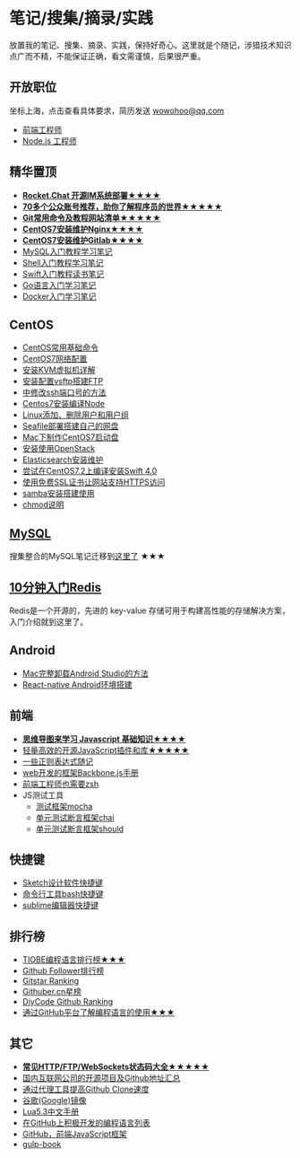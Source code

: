 # 笔记/搜集/摘录/实践

放置我的笔记、搜集、摘录、实践，保持好奇心。这里就是个随记，涉猎技术知识点广而不精，不能保证正确，看文需谨慎，后果很严重。

## 开放职位 

坐标上海，点击查看具体要求，简历发送 [wowohoo@qq.com](mailto:wowohoo@qq.com)

  - [前端工程师](Job-Descriptions/frontend-engineer.md#前端工程师)
  - [Node.js 工程师](Job-Descriptions/node-engineer.md#nodejs开发工程师)

## 精华置顶

- **[Rocket.Chat 开源IM系统部署★★★★](CentOS/Rocket.Chat.md)**
- **[70多个公众账号推荐，助你了解程序员的世界★★★★★](other/公众账号推荐.md)**
- **[Git常用命令及教程网站清单★★★★★](other/Git%E5%B8%B8%E7%94%A8%E5%91%BD%E4%BB%A4%E6%B8%85%E5%8D%95.md)**
- **[CentOS7安装维护Nginx★★★★](CentOS/nginx.md)**
- **[CentOS7安装维护Gitlab★★★★](CentOS/CentOS7安装维护Gitlab.md)**
- [MySQL入门教程学习笔记](https://github.com/jaywcjlove/mysql-tutorial)
- [Shell入门教程学习笔记](https://github.com/jaywcjlove/shell-tutorial)
- [Swift入门教程读书笔记](https://github.com/jaywcjlove/swift-tutorial)
- [Go语言入门学习笔记](https://github.com/jaywcjlove/golang-tutorial)
- [Docker入门学习笔记](https://github.com/jaywcjlove/docker-tutorial)


## CentOS 

- [CentOS常用基础命令](CentOS/CentOS.md)
- [CentOS7网络配置](CentOS/CentOS7网络配置.md)
- [安装KVM虚拟机详解](CentOS/CentOS7安装KVM虚拟机详解.md)
- [安装配置vsftp搭建FTP](CentOS/CentOS7安装配置vsftp搭建FTP.md)
- [中修改ssh端口号的方法](CentOS/CentOS7中修改ssh端口号的方法.md)
- [Centos7安装编译Node](CentOS/Centos7安装编译Node.md)
- [Linux添加、删除用户和用户组](CentOS/Linux添加、删除用户和用户组.md)
- [Seafile部署搭建自己的网盘](CentOS/部署Seafile搭建自己的网盘.md)
- [Mac下制作CentOS7启动盘](CentOS/Mac下制作CentOS7启动盘.md)
- [安装使用OpenStack](CentOS/CentOS7安装openstack.md)
- [Elasticsearch安装维护](CentOS/Elasticsearch安装维护.md)
- [尝试在CentOS7.2上编译安装Swift 4.0](CentOS/尝试在CentOS7.2上编译安装Swift.md)
- [使用免费SSL证书让网站支持HTTPS访问](CentOS/使用免费SSL证书让网站支持HTTPS访问.md)
- [samba安装搭建使用](CentOS/samba.md)
- [chmod说明](CentOS/chmod.md)

## [MySQL](https://github.com/jaywcjlove/mysql-tutorial)

搜集整合的MySQL笔记迁移到[这里了](https://github.com/jaywcjlove/mysql-tutorial) ★★★

## [10分钟入门Redis](Redis/README.md)

Redis是一个开源的，先进的 key-value 存储可用于构建高性能的存储解决方案，入门介绍就到这里了。

## Android

- [Mac完整卸载Android Studio的方法](Android/Mac%E5%AE%8C%E6%95%B4%E5%8D%B8%E8%BD%BDAndroid%20Studio%E7%9A%84%E6%96%B9%E6%B3%95.md)
- [React-native Android环境搭建](Android/React-native%20Android%E7%8E%AF%E5%A2%83%E6%90%AD%E5%BB%BA.md)

## 前端

- **[思维导图来学习 Javascript 基础知识★★★★](Javascript/)**
- [轻量高效的开源JavaScript插件和库★★★★★](Javascript/轻量高效的开源JavaScript插件和库.md)
- [一些正则表达式随记](Javascript/一些正则表达式随记.md)
- [web开发的框架Backbone.js手册](http://jaywcjlove.github.io/handbook/index.html)
- [前端工程师也需要zsh](http://mp.weixin.qq.com/s?__biz=MzAwNzgxMjYzMA==&mid=401433562&idx=1&sn=1ca074b0629463f37a777a2b96aa98af)
- JS测试工具
    - [测试框架mocha](http://jaywcjlove.github.io/handbook/html/%E6%B5%8B%E8%AF%95%E5%B7%A5%E5%85%B7/mocha.html)
    - [单元测试断言框架chai](http://jaywcjlove.github.io/handbook/html/%E6%B5%8B%E8%AF%95%E5%B7%A5%E5%85%B7/chai.html)
    - [单元测试断言框架should](http://jaywcjlove.github.io/handbook/html/%E6%B5%8B%E8%AF%95%E5%B7%A5%E5%85%B7/should.html)

## 快捷键

- [Sketch设计软件快捷键](http://jaywcjlove.github.io/handbook/html/Shortcuts/Sketch.html)
- [命令行工具bash快捷键](http://jaywcjlove.github.io/handbook/html/Shortcuts/bash.html)
- [sublime编辑器快捷键](http://jaywcjlove.github.io/handbook/html/Shortcuts/sublime.html)

## 排行榜

- [TIOBE编程语言排行榜★★★](http://www.tiobe.com/tiobe-index/)
- [Github Follower排行榜](http://www.githubrank.com/)
- [Gitstar Ranking](https://gitstar-ranking.com)
- [Githuber.cn星榜](https://githuber.cn/)
- [DiyCode Github Ranking](https://www.diycode.cc/trends)
- [通过GitHub平台了解编程语言的使用★★★](http://githut.info/)

## 其它

- **[常见HTTP/FTP/WebSockets状态码大全★★★★★](other/HTTP-Status-codes.md)**
- [国内互联网公司的开源项目及Github地址汇总](other/Github-Oraganizations.md)
- [通过代理工具提高Github Clone速度](other/通过代理工具提高Github%20Clone速度.md)
- [谷歌(Google)镜像](other/谷歌(Google)镜像.md)
- [Lua5.3中文手册](other/Lua5.3.md)
- [在GitHub上积极开发的编程语言列表](https://github.com/showcases/programming-languages/)
- [GitHub，前端JavaScript框架](https://github.com/showcases/front-end-javascript-frameworks)
- [gulp-book](http://jaywcjlove.github.io/handbook/html/gulp-book.html)
